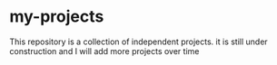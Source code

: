 # my-projects
This repository is a collection of independent projects. it is still under construction and I will add more projects over time
